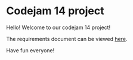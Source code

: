 # Codejam 14 project

Hello! Welcome to our codejam 14 project!

The requirements document can be viewed [here](https://docs.google.com/document/d/1r8H5r9Y-YBwhZ-GyhYVYvCR7cd_TWQkyO5QLyOb_5Y4/edit?usp=sharing).

Have fun everyone!
